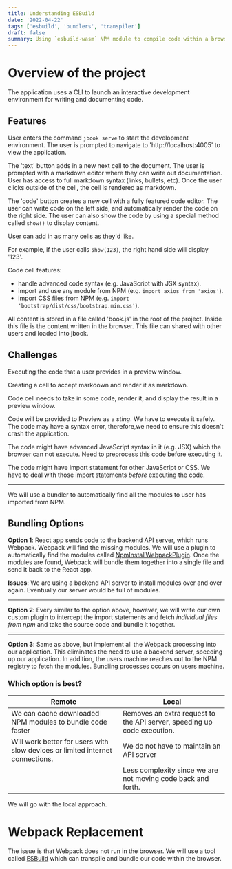 ```yaml
---
title: Understanding ESBuild
date: '2022-04-22'
tags: ['esbuild', 'bundlers', 'transpiler']
draft: false
summary: Using `esbuild-wasm` NPM module to compile code within a browser. 
---
```



# Overview of the project

The application uses a CLI to launch an interactive development environment for writing and documenting code. 

## Features

User enters the command `jbook serve` to start the development environment. The user is prompted to navigate to 'http://localhost:4005' to view the application.

The 'text' button adds in a new next cell to the document. The user is prompted with a markdown editor where they can write out documentation. User has access to full markdown syntax (links, bullets, etc). Once the user clicks outside of the cell, the cell is rendered as markdown.

The 'code' button creates a new cell with a fully featured code editor. The user can write code on the left side, and automatically render the code on the right side. The user can also show the code by using a special method called `show()` to display content. 

User can add in as many cells as they'd like. 

For example, if the user calls `show(123)`, the right hand side will display '123'. 

Code cell features:
- handle advanced code syntax (e.g. JavaScript with JSX syntax).
- import and use any module from NPM (e.g. `import axios from 'axios'`).
- import CSS files from NPM (e.g. `import 'bootstrap/dist/css/bootstrap.min.css'`).

All content is stored in a file called 'book.js' in the root of the project. Inside this file is the content written in the browser. This file can shared with other users and loaded into jbook. 

## Challenges

Executing the code that a user provides in a preview window. 

Creating a cell to accept markdown and render it as markdown.

Code cell needs to take in some code, render it, and display the result in a preview window. 

Code will be provided to Preview as a *sting*. We have to execute it safely. The code may have a syntax error, therefore,we need to ensure this doesn't crash the application. 

The code might have advanced JavaScript syntax in it (e.g. JSX) which the browser can not execute. Need to preprocess this code before executing it.

The code might have import statement for other JavaScript or CSS. We have to deal with those import statements *before* executing the code.


---
 
We will use a bundler to automatically find all the modules to user has imported from NPM. 

## Bundling Options

**Option 1**: React app sends code to the backend API server, which runs Webpack. Webpack will find the missing modules. We will use a plugin to automatically find the modules called [NpmInstallWebpackPlugin](https://v4.webpack.js.org/plugins/npm-install-webpack-plugin/). Once the modules are found, Webpack will bundle them together into a single file and send it back to the React app.

**Issues**: We are using a backend API server to install modules over and over again. Eventually our server would be full of modules.

---

**Option 2**: Every similar to the option above, however, we will write our own custom plugin to intercept the import statements and fetch *individual files from npm* and take the source code and bundle it together.

---

**Option 3**: Same as above, but implement all the Webpack processing into our application. This eliminates the need to use a backend server, speeding up our application. In addition, the users machine reaches out to the NPM registry to fetch the modules. Bundling processes occurs on users machine. 

### Which option is best?

| Remote                                                                        | Local                                                                   |
| ----------------------------------------------------------------------------- | ----------------------------------------------------------------------- |
| We can cache downloaded NPM modules to bundle code faster                     | Removes an extra request to the API server, speeding up code execution. |
| Will work better for users with slow devices or limited internet connections. | We do not have to maintain an API server                                |
|                                                                               | Less complexity since we are not moving code back and forth.            |

We will go with the local approach. 

# Webpack Replacement

The issue is that Webpack does not run in the browser. We will use a tool called [ESBuild](https://github.com/evanw/esbuild) which can transpile and bundle our code within the browser.

